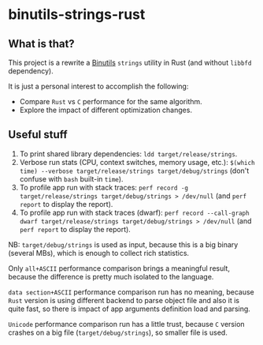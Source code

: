 # binutils-strings-rust

## What is that?

This project is a rewrite a [Binutils](https://www.gnu.org/software/binutils/) `strings` utility in Rust (and without `libbfd` dependency).

It is just a personal interest to accomplish the following:

* Compare `Rust` vs `C` performance for the same algorithm.
* Explore the impact of different optimization changes.

## Useful stuff

1. To print shared library dependencies: `ldd target/release/strings`.
2. Verbose run stats (CPU, context switches, memory usage, etc.): `$(which time) --verbose target/release/strings target/debug/strings` (don't confuse with `bash` built-in `time`).
3. To profile app run with stack traces: `perf record -g target/release/strings target/debug/strings > /dev/null` (and `perf report` to display the report).
4. To profile app run with stack traces (dwarf): `perf record --call-graph dwarf target/release/strings target/debug/strings > /dev/null` (and `perf report` to display the report).


NB: `target/debug/strings` is used as input, because this is a big binary (several MBs), which is enough to collect rich statistics.

Only `all+ASCII` performance comparison brings a meaningful result, because the difference is pretty much isolated to the language.

`data section+ASCII` performance comparison run has no meaning, because `Rust` version is using different backend to parse object file and also it is quite fast, so there is impact of app arguments definition load and parsing.

`Unicode` performance comparison run has a little trust, because `C` version crashes on a big file (`target/debug/strings`), so smaller file is used.
